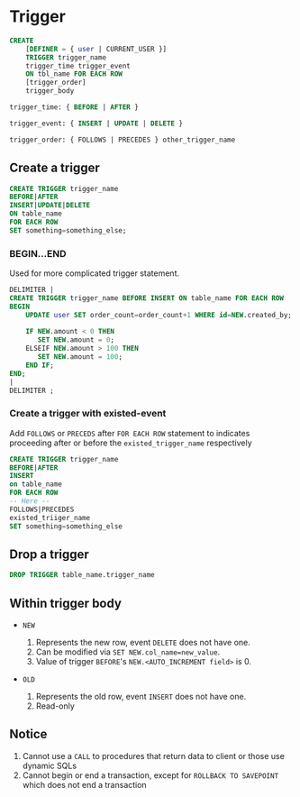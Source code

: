 # Trigger



```sql
CREATE
    [DEFINER = { user | CURRENT_USER }]
    TRIGGER trigger_name
    trigger_time trigger_event
    ON tbl_name FOR EACH ROW
    [trigger_order]
    trigger_body

trigger_time: { BEFORE | AFTER }

trigger_event: { INSERT | UPDATE | DELETE }

trigger_order: { FOLLOWS | PRECEDES } other_trigger_name
```

## Create a trigger

```sql
CREATE TRIGGER trigger_name
BEFORE|AFTER
INSERT|UPDATE|DELETE
ON table_name
FOR EACH ROW
SET something=something_else;
```

### BEGIN...END

Used for more complicated trigger statement.

```sql
DELIMITER |
CREATE TRIGGER trigger_name BEFORE INSERT ON table_name FOR EACH ROW
BEGIN
    UPDATE user SET order_count=order_count+1 WHERE id=NEW.created_by;
    
    IF NEW.amount < 0 THEN
       SET NEW.amount = 0;
    ELSEIF NEW.amount > 100 THEN
       SET NEW.amount = 100;
    END IF;
END;
|
DELIMITER ;
```

### Create a trigger with existed-event

Add `FOLLOWS` or `PRECEDS` after `FOR EACH ROW` statement
to indicates proceeding after or before the `existed_trigger_name` respectively

```sql
CREATE TRIGGER trigger_name
BEFORE|AFTER
INSERT
on table_name
FOR EACH ROW
-- Here --
FOLLOWS|PRECEDES
existed_triiger_name
SET something=something_else
```

## Drop a trigger

```sql
DROP TRIGGER table_name.trigger_name
```

## Within trigger body

- `NEW`

    1. Represents the new row, event `DELETE` does not have one.
    2. Can be modified via `SET NEW.col_name=new_value`.
    3. Value of trigger `BEFORE`'s `NEW.<AUTO_INCREMENT field>` is 0.

- `OLD`

    1. Represents the old row, event `INSERT` does not have one.
    2. Read-only

## Notice

1. Cannot use a `CALL` to procedures that return data to client or those use dynamic SQLs
2. Cannot begin or end a transaction, except for `ROLLBACK TO SAVEPOINT` which does not end a transaction

    